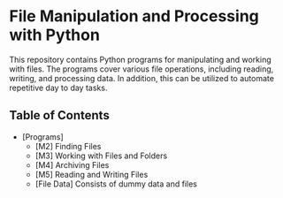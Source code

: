 # File Manipulation and Processing with Python

This repository contains Python programs for manipulating and working with files. The programs cover various file operations, including reading, writing, and processing data. In addition, this can be utilized to automate
repetitive day to day tasks.

## Table of Contents

- [Programs]
  - [M2] Finding Files
  - [M3] Working with Files and Folders
  - [M4] Archiving Files
  - [M5] Reading and Writing Files
  - [File Data] Consists of dummy data and files
